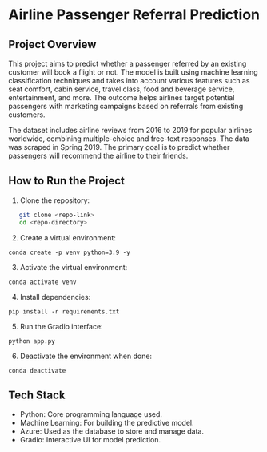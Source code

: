 # Airline Passenger Referral Prediction

## Project Overview

This project aims to predict whether a passenger referred by an existing customer will book a flight or not. The model is built using machine learning classification techniques and takes into account various features such as seat comfort, cabin service, travel class, food and beverage service, entertainment, and more. The outcome helps airlines target potential passengers with marketing campaigns based on referrals from existing customers.

The dataset includes airline reviews from 2016 to 2019 for popular airlines worldwide, combining multiple-choice and free-text responses. The data was scraped in Spring 2019. The primary goal is to predict whether passengers will recommend the airline to their friends.

## How to Run the Project

1. Clone the repository:

```bash
   git clone <repo-link>
   cd <repo-directory>
```

2. Create a virtual environment:

```
conda create -p venv python=3.9 -y
```

3. Activate the virtual environment:

```
conda activate venv
```

4. Install dependencies:

```
pip install -r requirements.txt
```

5. Run the Gradio interface:

```
python app.py
```

6. Deactivate the environment when done:

```
conda deactivate
```

## Tech Stack

- Python: Core programming language used.
- Machine Learning: For building the predictive model.
- Azure: Used as the database to store and manage data.
- Gradio: Interactive UI for model prediction.
